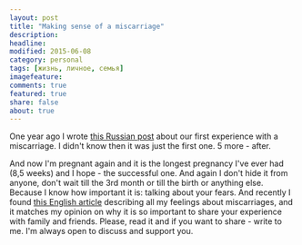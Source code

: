 ```yaml
---
layout: post
title: "Making sense of a miscarriage"
description: 
headline: 
modified: 2015-06-08
category: personal
tags: [жизнь, личное, семья]
imagefeature:
comments: true
featured: true
share: false
about: true
---
```


One year ago I wrote [this Russian post](http://me4ta.me/blog/personal/share-what-you-know-with-others/) about our first experience with a miscarriage. I didn't know then it was just the first one. 5 more - after. 

And now I'm pregnant again and it is the longest pregnancy I've ever had (8,5 weeks) and I hope - the successful one. And again I don't hide it from anyone, don't wait till the 3rd month or till the birth or anything else. Because I know how important it is: talking about your fears.
And recently I found [this English article](http://mosaicscience.com/story/making-sense-miscarriage) describing all my feelings about miscarriages, and it matches my opinion on why it is so important to share your experience with family and friends.
Please, read it and if you want to share - write to me. I'm always open to discuss and support you.